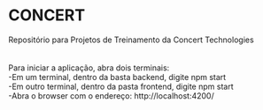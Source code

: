 # CONCERT
Repositório para Projetos de Treinamento da Concert Technologies <br><br><br>
Para iniciar a aplicação, abra dois terminais:<br>
-Em um terminal, dentro da basta backend, digite npm start<br>
-Em outro terminal, dentro da pasta frontend, digite npm start<br>
-Abra o browser com o endereço: http://localhost:4200/
